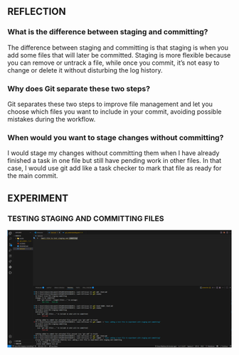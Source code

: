 ## REFLECTION

### What is the difference between staging and committing?

The difference between staging and committing is that staging is when you add some files that will later be committed. Staging is more flexible because you can remove or untrack a file, while once you commit, it’s not easy to change or delete it without disturbing the log history.

### Why does Git separate these two steps?

Git separates these two steps to improve file management and let you choose which files you want to include in your commit, avoiding possible mistakes during the workflow.

### When would you want to stage changes without committing?

I would stage my changes without committing them when I have already finished a task in one file but still have pending work in other files. In that case, I would use git add like a task checker to mark that file as ready for the main commit.

## EXPERIMENT

### TESTING STAGING AND COMMITTING FILES
![TESTING STAGING AND COMMITTING FILES](assets/image.png)